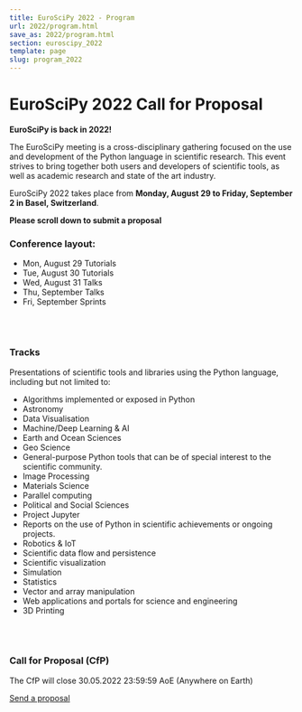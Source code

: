 ```yaml
---
title: EuroSciPy 2022 - Program
url: 2022/program.html
save_as: 2022/program.html
section: euroscipy_2022
template: page
slug: program_2022
---
```


# EuroSciPy 2022 Call for Proposal

**EuroSciPy is back in 2022!**

The EuroSciPy meeting is a cross-disciplinary gathering focused on the use and
development of the Python language in scientific research. This event strives
to bring together both users and developers of scientific tools, as well as
academic research and state of the art industry.

EuroSciPy 2022 takes place from **Monday, August 29 to Friday, September 2 in Basel, Switzerland**.

**Please scroll down to submit a proposal**
<br>

### Conference layout:

- Mon, August 29 Tutorials
- Tue, August 30 Tutorials
- Wed, August 31 Talks
- Thu, September Talks
- Fri, September Sprints
<br>
<br>

### Tracks

Presentations of scientific tools and libraries using the Python language,
including but not limited to:

- Algorithms implemented or exposed in Python
- Astronomy
- Data Visualisation
- Machine/Deep Learning & AI
- Earth and Ocean Sciences
- Geo Science
- General-purpose Python tools that can be of special interest to the scientific community.
- Image Processing
- Materials Science
- Parallel computing
- Political and Social Sciences
- Project Jupyter
- Reports on the use of Python in scientific achievements or ongoing projects.
- Robotics & IoT
- Scientific data flow and persistence
- Scientific visualization
- Simulation
- Statistics
- Vector and array manipulation
- Web applications and portals for science and engineering
- 3D Printing
<br>
<br>

### Call for Proposal (CfP)

The CfP will close 30.05.2022 23:59:59 AoE (Anywhere on Earth)

<a href="https://pretalx.com/euroscipy-2022/cfp" class="btn btn-primary btn-lg btn-block active" role="button" aria-pressed="true">Send a proposal</a>
